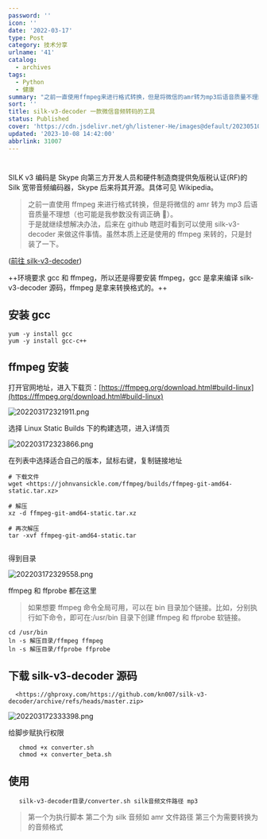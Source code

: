 ```yaml
---
password: ''
icon: ''
date: '2022-03-17'
type: Post
category: 技术分享
urlname: '41'
catalog:
  - archives
tags:
  - Python
  - 健康
summary: "之前一直使用ffmpeg来进行格式转换，但是将微信的amr转为mp3后语音质量不理想（也可能是我参数没有调正确\U0001F92A）。\n于是就继续想解决办法，后来在github瞎逛时看到可以使用silk-v3-decoder来做这件事情。虽然本质上还是使用的ffmpeg来转的，只是封装了一下。"
sort: ''
title: silk-v3-decoder 一款微信音频转码的工具
status: Published
cover: 'https://cdn.jsdelivr.net/gh/listener-He/images@default/202305102212132.png'
updated: '2023-10-08 14:42:00'
abbrlink: 31007
---
```


#

SILK v3 编码是 Skype 向第三方开发人员和硬件制造商提供免版税认证(RF)的 Silk 宽带音频编码器，Skype 后来将其开源。具体可见 Wikipedia。

> 之前一直使用 ffmpeg 来进行格式转换，但是将微信的 amr 转为 mp3 后语音质量不理想（也可能是我参数没有调正确 🤪）。  
> 于是就继续想解决办法，后来在 github 瞎逛时看到可以使用 silk-v3-decoder 来做这件事情。虽然本质上还是使用的 ffmpeg 来转的，只是封装了一下。

([前往 silk-v3-decoder](https://github.com/kn007/silk-v3-decoder))

++环境要求 gcc 和 ffmpeg，所以还是得要安装 ffmpeg，gcc 是拿来编译 silk-v3-decoder 源码，ffmpeg 是拿来转换格式的。++

## 安装 gcc

```text
yum -y install gcc
yum -y install gcc-c++

```

## ffmpeg 安装

打开官网地址，进入下载页：[https://ffmpeg.org/download.html#build-linux](https://ffmpeg.org/download.html#build-linux)

![202203172321911.png](https://blog-file.hehouhui.cn/202203172321911.png)

选择 Linux Static Builds 下的构建选项，进入详情页

![202203172323866.png](https://blog-file.hehouhui.cn/202203172323866.png)

在列表中选择适合自己的版本，鼠标右键，复制链接地址

```text
# 下载文件
wget <https://johnvansickle.com/ffmpeg/builds/ffmpeg-git-amd64-static.tar.xz>

# 解压
xz -d ffmpeg-git-amd64-static.tar.xz

# 再次解压
tar -xvf ffmpeg-git-amd64-static.tar


```

得到目录

![202203172329558.png](https://blog-file.hehouhui.cn/202203172329558.png)

ffmpeg 和 ffprobe 都在这里

> 如果想要 ffmpeg 命令全局可用，可以在 bin 目录加个链接。比如，分别执行如下命令，即可在:/usr/bin 目录下创建 ffmpeg 和 ffprobe 软链接。

```text
cd /usr/bin
ln -s 解压目录/ffmpeg ffmpeg
ln -s 解压目录/ffprobe ffprobe

```

## 下载 silk-v3-decoder 源码

```text
  <https://ghproxy.com/https://github.com/kn007/silk-v3-decoder/archive/refs/heads/master.zip>

```

![202203172333398.png](https://blog-file.hehouhui.cn/202203172333398.png)

给脚步赋执行权限

```text
   chmod +x converter.sh
   chmod +x converter_beta.sh

```

## 使用

```text
   silk-v3-decoder目录/converter.sh silk音频文件路径 mp3

```

> 第一个为执行脚本 第二个为 silk 音频如 amr 文件路径 第三个为需要转换为的音频格式

